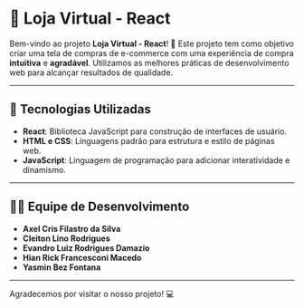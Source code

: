 # 🛒 Loja Virtual - React

Bem-vindo ao projeto **Loja Virtual - React**! 🎉 Este projeto tem como objetivo criar uma tela de compras de e-commerce com uma experiência de compra **intuitiva** e **agradável**. Utilizamos as melhores práticas de desenvolvimento web para alcançar resultados de qualidade.

---

## 🚀 Tecnologias Utilizadas

- **React**: Biblioteca JavaScript para construção de interfaces de usuário.
- **HTML e CSS**: Linguagens padrão para estrutura e estilo de páginas web.
- **JavaScript**: Linguagem de programação para adicionar interatividade e dinamismo.

---

## 👨‍💻 Equipe de Desenvolvimento

- **Axel Cris Filastro da Silva**
- **Cleiton Lino Rodrigues**
- **Evandro Luiz Rodrigues Damazio**
- **Hian Rick Francesconi Macedo**
- **Yasmin Bez Fontana**

---

Agradecemos por visitar o nosso projeto! 💻
